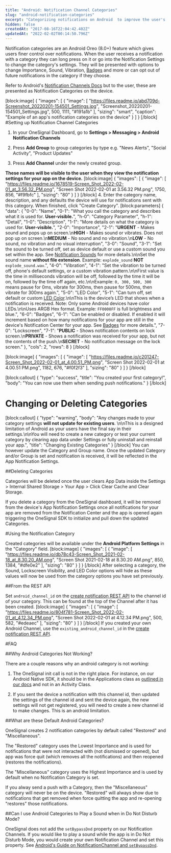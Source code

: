 ```yaml
---
title: "Android: Notification Channel Categories"
slug: "android-notification-categories"
excerpt: "Categorizing notifications on Android  to improve the user's notification experience."
hidden: false
createdAt: "2017-08-16T22:04:42.402Z"
updatedAt: "2022-02-02T00:14:50.796Z"
---
```

Notification categories are an Android Oreo (8.0+) feature which gives users finer control over notifications.
When the user receives a notification with a category they can long press on it or go into the Notification Settings to change the category's settings. They will be presented with options to change Importance, Sound, Vibration, [Badges](doc:badges) and more or can opt out of future notifications in the category if they choose.

Refer to Android's <a href="https://developer.android.com/guide/topics/ui/notifiers/notifications#ManageChannels" target="_blank">Notification Channels Docs</a> but to the user, these are presented as Notification Categories on the device.


[block:image]
{
  "images": [
    {
      "image": [
        "https://files.readme.io/abd709d-Screenshot_20220201-154501_Settings.jpg",
        "Screenshot_20220201-154501_Settings.jpg",
        500,
        1111,
        "#191a1b"
      ],
      "sizing": "smart",
      "caption": "Example of an app's notification categories on the device"
    }
  ]
}
[/block]
#Setting up Notification Channel Categories

1. In your OneSignal Dashboard, go to **Settings > Messaging > Android Notification Channels**

2. Press **Add Group** to group categories by type e.g. "News Alerts", "Social Activity", "Product Updates"

3. Press **Add Channel** under the newly created group. 

**These names will be visible to the user when they view the notification settings for your app on the device.**
[block:image]
{
  "images": [
    {
      "image": [
        "https://files.readme.io/1678519-Screen_Shot_2022-02-01_at_3.56.32_PM.png",
        "Screen Shot 2022-02-01 at 3.56.32 PM.png",
        1750,
        856,
        "#f9fbfc"
      ],
      "sizing": "80"
    }
  ]
}
[/block]
4. Enter the category name, description, and any defaults the device will use for notifications sent with this category. When finished, click "Create Category".
[block:parameters]
{
  "data": {
    "0-0": "Name",
    "0-1": "What you call the category and describes what it is used for. **User-visible.**",
    "h-0": "Category Parameter",
    "h-1": "Detail",
    "1-0": "Description",
    "1-1": "More details on what the category is used for. **User-visible.**",
    "2-0": "Importance",
    "2-1": "**URGENT** - Makes sound and pops up on screen.\n**HIGH** - Makes sound or vibrates. Does not pop up on screen.\n**MEDIUM** - No sound and no vibration.\n**LOW** - No sound, no vibration and no visual interruption",
    "3-0": "Sound",
    "3-1": "Set the sound to be turned off, set as device default or use a custom sound you set within the app. See [Notification Sounds](doc:customize-notification-sounds) for more details.\n\nSet the sound name **without file extension**. Example: `explode_sound` **NOT** `explode_sound.wav`.",
    "4-0": "Vibration",
    "4-1": "Set the vibration to be turned off, phone's default settings, or a custom vibration pattern.\n\nFirst value is the time in milliseconds vibration will be off, followed by the time it will be on, followed by the time off again, etc.\n\nExample: `0, 300, 500, 300` means pause for 0ms, vibrate for 300ms, then pause for 500ms, then vibrate for 300ms again.",
    "5-0": "LED Color",
    "5-1": "Can turn off, set default or custom [LED Color](https://documentation.onesignal.com/docs/android-customizations#led-color).\n\nThis is the device’s LED that shows when a notification is received. Note: Only some Android devices have color LEDs.\n\nUses ARGB Hex format. Example: `FF0000FF` is full brightness and blue.",
    "6-0": "Badges",
    "6-1": "Can be enabled or disabled. If enabled it will increment based on how many notifications for your app are still in the device's Notification Center for your app. See [Badges](doc:badges) for more details.",
    "7-0": "Lockscreen",
    "7-1": "**PUBLIC** - Shows notification contents on lock screen.\n**PRIVATE** - Shows a notification was received for your app, but not the contents of the push.\n**SECRET**  - No notification message on the lock screen."
  },
  "cols": 2,
  "rows": 8
}
[/block]

[block:image]
{
  "images": [
    {
      "image": [
        "https://files.readme.io/c201247-Screen_Shot_2022-02-01_at_4.00.51_PM.png",
        "Screen Shot 2022-02-01 at 4.00.51 PM.png",
        1182,
        676,
        "#f0f2f3"
      ],
      "sizing": "80"
    }
  ]
}
[/block]

[block:callout]
{
  "type": "success",
  "title": "You created your first category!",
  "body": "You can now use them when sending push notifications."
}
[/block]
# Changing or Deleting Categories
[block:callout]
{
  "type": "warning",
  "body": "Any changes made to your category settings **will not update for existing users**. \n\nThis is a designed limitation of Android as your users have the final say in their settings.\n\nYou will need to create a new category or test your current category by clearing app data under Settings or fully uninstall and reinstall your app.",
  "title": "Changing Existing Categories"
}
[/block]
You can however update the Category and Group name. Once the updated Category and/or Group is set and notification is received, it will be reflected in the App Notification Settings.

##Deleting Categories

Categories will be deleted once the user clears App Data inside the Settings > Internal Shared Storage > Your App > Click Clear Cache and Clear Storage.

If you delete a category from the OneSignal dashboard, it will be removed from the device's App Notification Settings once all notifications for your app are removed from the Notification Center and the app is opened again triggering the OneSignal SDK to initialize and pull down the updated Categories.

#Using the Notification Category

Created categories will be available under the **Android Platform Settings** in the "Category" field.
[block:image]
{
  "images": [
    {
      "image": [
        "https://files.readme.io/db78c43-Screen_Shot_2021-02-18_at_8.30.20_AM.png",
        "Screen Shot 2021-02-18 at 8.30.20 AM.png",
        850,
        1384,
        "#dfe0e2"
      ],
      "sizing": "80"
    }
  ]
}
[/block]
After selecting a category, the Sound, Lockscreen Visibility, and LED Color options will hide as these values will now be used from the category options you have set previously.

##From the REST API

Set `android_channel_id` on the [create notification REST API](ref:create-notification#appearance) to the channel id of your category. This can be found at the top of the Channel after it has been created. 
[block:image]
{
  "images": [
    {
      "image": [
        "https://files.readme.io/804f781-Screen_Shot_2022-02-01_at_4.12.34_PM.png",
        "Screen Shot 2022-02-01 at 4.12.34 PM.png",
        500,
        582,
        "#edeaec"
      ],
      "sizing": "80"
    }
  ]
}
[/block]
If you created your own Android Channel, use the `existing_android_channel_id` in the [create notification REST API](ref:create-notification#appearance).

#FAQ

##Why Android Categories Not Working?

There are a couple reasons why an android category is not working:

1. The OneSignal init call is not in the right place. For instance, on our Android Native SDK, it should be in the Applications class as [outlined in our docs](doc:android-sdk-setup#section-2-add-required-code) and not in an Activity Class.

2. If you sent the device a notification with this channel id, then updated the settings of the channel id and sent the device again, the new settings will not get registered, you will need to create a new channel id to make changes. This is an android limitation.

##What are these Default Android Categories?

OneSignal creates 2 notification categories by default called "Restored" and "Miscellaneous".

The "Restored" category uses the Lowest Importance and is used for notifications that were not interacted with (not dismissed or opened), but app was force quit (which removes all the notifications) and then reopened (restores the notifications).

The "Miscellaneous" category uses the Highest Importance and is used by default when no Notification Category is set.

If you alway send a push with a Category, then the "Miscellaneous" category will never be on the device. "Restored" will always show due to notifications that get removed when force quitting the app and re-opening "restores" those notifications.

##Can I use Android Categories to Play a Sound when in Do Not Disturb Mode?

OneSignal does not add the `setBypassDnd` property on our Notification Channels. If you would like to play a sound while the app is in Do Not Disturb Mode, you would create your own Notification Channel and set this property. See [Android's Guide on NotificationChannel and `setBypassDnd`](https://developer.android.com/reference/android/app/NotificationChannel#setBypassDnd(boolean)).
